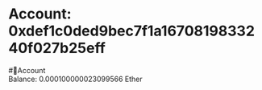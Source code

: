 
Account: 0xdef1c0ded9bec7f1a1670819833240f027b25eff
===================================================
  
#📜Account  
Balance: 0.000100000023099566 Ether